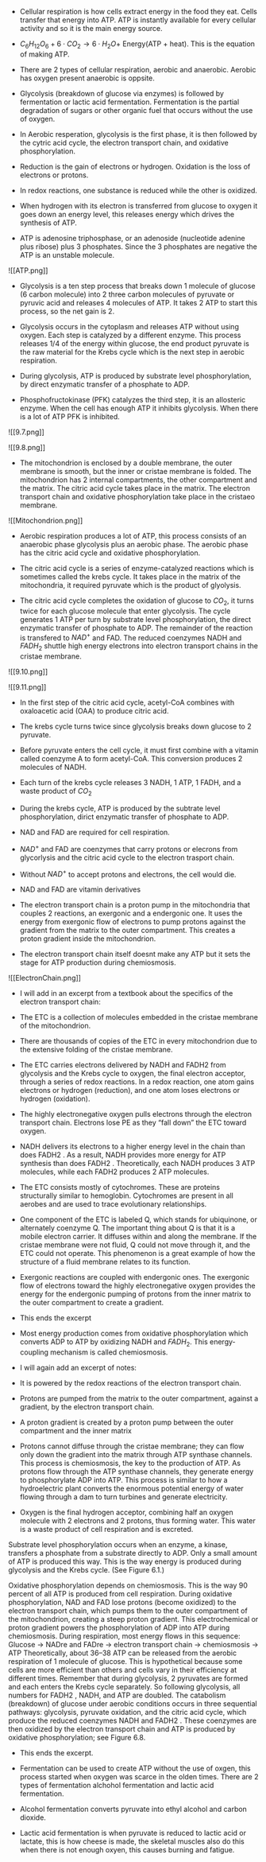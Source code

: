 
- Cellular respiration is how cells extract energy in the food they eat. Cells transfer that energy into ATP. ATP is instantly available for every cellular activity and so it is the main energy source. 

-  $C_6H_{12}O_6 + 6 \cdot CO_2 \rightarrow 6 \cdot H_2O +$ Energy(ATP + heat). This is the equation of making ATP. 

- There are 2 types of cellular respiration, aerobic and anaerobic. Aerobic has oxygen present anaerobic is oppsite. 

- Glycolysis (breakdown of glucose via enzymes) is followed by fermentation or lactic acid fermentation. Fermentation is the partial degradation of sugars or other organic fuel that occurs without the use of oxygen. 

- In Aerobic resperation, glycolysis is the first phase, it is then followed by the cytric acid cycle, the electron transport chain, and oxidative phosphorylation. 

- Reduction is the gain of electrons or hydrogen. Oxidation is the loss of electrons or protons. 

- In redox reactions, one substance is reduced while the other is oxidized. 

- When hydrogen with its electron is transferred from glucose to oxygen it goes down an energy level, this releases energy which drives the synthesis of ATP. 

- ATP is adenosine triphosphase, or an adenoside (nucleotide adenine plus ribose) plus 3 phosphates. Since the 3 phosphates are negative the ATP is an unstable molecule. 

![[ATP.png]]

- Glycolysis is a ten step process that breaks down 1 molecule of glucose (6 carbon molecule) into 2 three carbon molecules of pyruvate or pyruvic acid and releases 4 molecules of ATP. It takes 2 ATP to start this process, so the net gain is 2. 

- Glycolysis occurs in the cytoplasm and releases ATP without using oxygen. Each step is catalyzed by a different enzyme. This process releases 1/4 of the energy within glucose, the end product pyruvate is the raw material for the Krebs cycle which is the next step in aerobic respiration. 

- During glycolysis, ATP is produced by substrate level phosphorylation, by direct enzymatic transfer of a phosphate to ADP. 

- Phosphofructokinase (PFK) catalyzes the third step, it is an allosteric enzyme. When the cell has enough ATP it inhibits glycolysis. When there is a lot of ATP PFK is inhibited. 

![[9.7.png]]


![[9.8.png]]

- The mitochondrion is enclosed by a double membrane, the outer membrane is smooth, but the inner or cristae membrane is folded. The mitochondrion has 2 internal compartments, the other compartment and the matrix. The citric acid cycle takes place in the matrix. The electron transport chain and oxidative phosphorylation take place in the cristaeo membrane. 

![[Mitochondrion.png]]

- Aerobic respiration produces a lot of ATP, this process consists of an anaerobic phase glycolysis plus an aerobic phase. The aerobic phase has the citric acid cycle and oxidative phosphorylation. 

- The citric acid cycle is a series of enzyme-catalyzed reactions which is sometimes called the krebs cycle. It takes place in the matrix of the mitochondria, it required pyruvate which is the product of glyolysis. 

- The citric acid cycle completes the oxidation of glucose to $CO_2$, it turns twice for each glucose molecule that enter glycolysis. The cycle generates 1 ATP per turn by substrate level phosphorylation, the direct enzymatic transfer of phosphate to ADP. The remainder of the reaction is transfered to $NAD^+$ and FAD. The reduced coenzymes NADH and $FADH_2$ shuttle high energy electrons into electron transport chains in the cristae membrane. 

![[9.10.png]]


![[9.11.png]]


- In the first step of the citric acid cycle, acetyl-CoA combines with oxaloacetic acid (OAA) to produce citric acid. 

- The krebs cycle turns twice since glycolysis breaks down glucose to 2 pyruvate. 

- Before pyruvate enters the cell cycle, it must first combine with a vitamin called coenzyme A to form acetyl-CoA. This conversion produces 2 molecules of NADH. 

- Each turn of the krebs cycle releases 3 NADH, 1 ATP, 1 FADH, and a waste product of $CO_2$ 

- During the krebs cycle, ATP is produced by the subtrate level phosphorylation, dirict enzymatic transfer of phosphate to ADP. 

- NAD and FAD are required for cell respiration. 

- $NAD^+$ and FAD are coenzymes that carry protons or elecrons from glycorlysis and the citric acid cycle to the electron trasport chain. 

- Without $NAD^+$ to accept protons and electrons, the cell would die. 

- NAD and FAD are vitamin derivatives

- The electron transport chain is a proton pump  in the mitochondria that couples 2 reactions, an exergonic and a endergonic one. It uses the energy from exergonic flow of electrons to pump protons against the gradient from the matrix to the outer compartment. This creates a proton gradient inside the mitochondrion. 

- The electron transport chain itself doesnt make any ATP but it sets the stage for ATP production during chemiosmosis. 

![[ElectronChain.png]]

- I will add in an excerpt from a textbook about the specifics of the electron transport chain: 

- The ETC is a collection of molecules embedded in the cristae membrane of the mitochondrion. 

- There are thousands of copies of the ETC in every mitochondrion due to the extensive folding of the cristae membrane. 

- The ETC carries electrons delivered by NADH and FADH2 from glycolysis and the Krebs cycle to oxygen, the final electron acceptor, through a series of redox reactions. In a redox reaction, one atom gains electrons or hydrogen (reduction), and one atom loses electrons or hydrogen (oxidation). 

- The highly electronegative oxygen pulls electrons through the electron transport chain. Electrons lose PE as they “fall down” the ETC toward oxygen. 

- NADH delivers its electrons to a higher energy level in the chain than does FADH2 . As a result, NADH provides more energy for ATP synthesis than does FADH2 . Theoretically, each NADH produces 3 ATP molecules, while each FADH2 produces 2 ATP molecules. 

- The ETC consists mostly of cytochromes. These are proteins structurally similar to hemoglobin. Cytochromes are present in all aerobes and are used to trace evolutionary relationships. 

- One component of the ETC is labeled Q, which stands for ubiquinone, or alternately coenzyme Q. The important thing about Q is that it is a mobile electron carrier. It diffuses within and along the membrane. If the cristae membrane were not fluid, Q could not move through it, and the ETC could not operate. This phenomenon is a great example of how the structure of a fluid membrane relates to its function. 

- Exergonic reactions are coupled with endergonic ones. The exergonic flow of electrons toward the highly electronegative oxygen provides the energy for the endergonic pumping of protons from the inner matrix to the outer compartment to create a gradient.

- This ends the excerpt 

- Most energy production comes from oxidative phosphorylation which converts ADP to ATP by oxidizing NADH and $FADH_2$. This energy-coupling mechanism is called chemiosmosis.  

- I will again add an excerpt of notes: 

- It is powered by the redox reactions of the electron transport chain. 

- Protons are pumped from the matrix to the outer compartment, against a gradient, by the electron transport chain. 

- A proton gradient is created by a proton pump between the outer compartment and the inner matrix

- Protons cannot diffuse through the cristae membrane; they can flow only down the gradient into the matrix through ATP synthase channels. This process is chemiosmosis, the key to the production of ATP. As protons flow through the ATP synthase channels, they generate energy to phosphorylate ADP into ATP. This process is similar to how a hydroelectric plant converts the enormous potential energy of water flowing through a dam to turn turbines and generate electricity. 

- Oxygen is the final hydrogen acceptor, combining half an oxygen molecule with 2 electrons and 2 protons, thus forming water. This water is a waste product of cell respiration and is excreted.

Substrate level phosphorylation occurs when an enzyme, a kinase, transfers a phosphate from a substrate directly to ADP. Only a small amount of ATP is produced this way. This is the way energy is produced during glycolysis and the Krebs cycle. (See Figure 6.1.)

Oxidative phosphorylation depends on chemiosmosis. This is the way 90 percent of all ATP is produced from cell respiration. During oxidative phosphorylation, NAD and FAD lose protons (become oxidized) to the electron transport chain, which pumps them to the outer compartment of the mitochondrion, creating a steep proton gradient. This electrochemical or proton gradient powers the phosphorylation of ADP into ATP during chemiosmosis. During respiration, most energy flows in this sequence: Glucose → NADre and FADre → electron transport chain → chemiosmosis → ATP Theoretically, about 36–38 ATP can be released from the aerobic respiration of 1 molecule of glucose. This is hypothetical because some cells are more efficient than others and cells vary in their efficiency at different times. Remember that during glycolysis, 2 pyruvates are formed and each enters the Krebs cycle separately. So following glycolysis, all numbers for FADH2 , NADH, and ATP are doubled. The catabolism (breakdown) of glucose under aerobic conditions occurs in three sequential pathways: glycolysis, pyruvate oxidation, and the citric acid cycle, which produce the reduced coenzymes NADH and FADH2 . These coenzymes are then oxidized by the electron transport chain and ATP is produced by oxidative phosphorylation; see Figure 6.8.

- This ends the excerpt. 

- Fermentation can be used to create ATP without the use of oxgen, this process started when oxygen was scarce in the olden times. There are 2 types of fermentation alchohol fermentation and lactic acid fermentation. 

- Alcohol fermentation converts pyruvate into ethyl alcohol and carbon dioxide. 

- Lactic acid fermentation is when pyruvate is reduced to lactic acid or lactate, this is how cheese is made, the skeletal muscles also do this when there is not enough oxyen, this causes burning and fatigue. 

